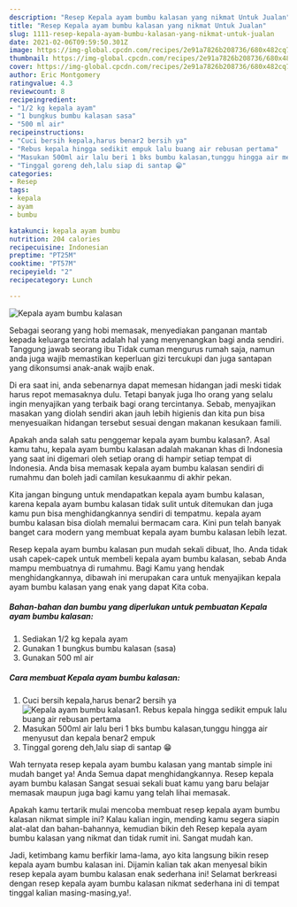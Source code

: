 ```yaml
---
description: "Resep Kepala ayam bumbu kalasan yang nikmat Untuk Jualan"
title: "Resep Kepala ayam bumbu kalasan yang nikmat Untuk Jualan"
slug: 1111-resep-kepala-ayam-bumbu-kalasan-yang-nikmat-untuk-jualan
date: 2021-02-06T09:59:50.301Z
image: https://img-global.cpcdn.com/recipes/2e91a7826b208736/680x482cq70/kepala-ayam-bumbu-kalasan-foto-resep-utama.jpg
thumbnail: https://img-global.cpcdn.com/recipes/2e91a7826b208736/680x482cq70/kepala-ayam-bumbu-kalasan-foto-resep-utama.jpg
cover: https://img-global.cpcdn.com/recipes/2e91a7826b208736/680x482cq70/kepala-ayam-bumbu-kalasan-foto-resep-utama.jpg
author: Eric Montgomery
ratingvalue: 4.3
reviewcount: 8
recipeingredient:
- "1/2 kg kepala ayam"
- "1 bungkus bumbu kalasan sasa"
- "500 ml air"
recipeinstructions:
- "Cuci bersih kepala,harus benar2 bersih ya"
- "Rebus kepala hingga sedikit empuk lalu buang air rebusan pertama"
- "Masukan 500ml air lalu beri 1 bks bumbu kalasan,tunggu hingga air menyusut dan kepala benar2 empuk"
- "Tinggal goreng deh,lalu siap di santap 😁"
categories:
- Resep
tags:
- kepala
- ayam
- bumbu

katakunci: kepala ayam bumbu 
nutrition: 204 calories
recipecuisine: Indonesian
preptime: "PT25M"
cooktime: "PT57M"
recipeyield: "2"
recipecategory: Lunch

---
```



![Kepala ayam bumbu kalasan](https://img-global.cpcdn.com/recipes/2e91a7826b208736/680x482cq70/kepala-ayam-bumbu-kalasan-foto-resep-utama.jpg)

Sebagai seorang yang hobi memasak, menyediakan panganan mantab kepada keluarga tercinta adalah hal yang menyenangkan bagi anda sendiri. Tanggung jawab seorang ibu Tidak cuman mengurus rumah saja, namun anda juga wajib memastikan keperluan gizi tercukupi dan juga santapan yang dikonsumsi anak-anak wajib enak.

Di era  saat ini, anda sebenarnya dapat memesan hidangan jadi meski tidak harus repot memasaknya dulu. Tetapi banyak juga lho orang yang selalu ingin menyajikan yang terbaik bagi orang tercintanya. Sebab, menyajikan masakan yang diolah sendiri akan jauh lebih higienis dan kita pun bisa menyesuaikan hidangan tersebut sesuai dengan makanan kesukaan famili. 



Apakah anda salah satu penggemar kepala ayam bumbu kalasan?. Asal kamu tahu, kepala ayam bumbu kalasan adalah makanan khas di Indonesia yang saat ini digemari oleh setiap orang di hampir setiap tempat di Indonesia. Anda bisa memasak kepala ayam bumbu kalasan sendiri di rumahmu dan boleh jadi camilan kesukaanmu di akhir pekan.

Kita jangan bingung untuk mendapatkan kepala ayam bumbu kalasan, karena kepala ayam bumbu kalasan tidak sulit untuk ditemukan dan juga kamu pun bisa menghidangkannya sendiri di tempatmu. kepala ayam bumbu kalasan bisa diolah memalui bermacam cara. Kini pun telah banyak banget cara modern yang membuat kepala ayam bumbu kalasan lebih lezat.

Resep kepala ayam bumbu kalasan pun mudah sekali dibuat, lho. Anda tidak usah capek-capek untuk membeli kepala ayam bumbu kalasan, sebab Anda mampu membuatnya di rumahmu. Bagi Kamu yang hendak menghidangkannya, dibawah ini merupakan cara untuk menyajikan kepala ayam bumbu kalasan yang enak yang dapat Kita coba.

<!--inarticleads1-->

##### Bahan-bahan dan bumbu yang diperlukan untuk pembuatan Kepala ayam bumbu kalasan:

1. Sediakan 1/2 kg kepala ayam
1. Gunakan 1 bungkus bumbu kalasan (sasa)
1. Gunakan 500 ml air




<!--inarticleads2-->

##### Cara membuat Kepala ayam bumbu kalasan:

1. Cuci bersih kepala,harus benar2 bersih ya
<img src="https://img-global.cpcdn.com/steps/641973a90cb181c6/160x128cq70/kepala-ayam-bumbu-kalasan-langkah-memasak-1-foto.jpg" alt="Kepala ayam bumbu kalasan">1. Rebus kepala hingga sedikit empuk lalu buang air rebusan pertama
1. Masukan 500ml air lalu beri 1 bks bumbu kalasan,tunggu hingga air menyusut dan kepala benar2 empuk
1. Tinggal goreng deh,lalu siap di santap 😁




Wah ternyata resep kepala ayam bumbu kalasan yang mantab simple ini mudah banget ya! Anda Semua dapat menghidangkannya. Resep kepala ayam bumbu kalasan Sangat sesuai sekali buat kamu yang baru belajar memasak maupun juga bagi kamu yang telah lihai memasak.

Apakah kamu tertarik mulai mencoba membuat resep kepala ayam bumbu kalasan nikmat simple ini? Kalau kalian ingin, mending kamu segera siapin alat-alat dan bahan-bahannya, kemudian bikin deh Resep kepala ayam bumbu kalasan yang nikmat dan tidak rumit ini. Sangat mudah kan. 

Jadi, ketimbang kamu berfikir lama-lama, ayo kita langsung bikin resep kepala ayam bumbu kalasan ini. Dijamin kalian tak akan menyesal bikin resep kepala ayam bumbu kalasan enak sederhana ini! Selamat berkreasi dengan resep kepala ayam bumbu kalasan nikmat sederhana ini di tempat tinggal kalian masing-masing,ya!.

